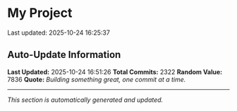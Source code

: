 # My Project


Last updated: 2025-10-24 16:25:37

























































































































































































































































































































































































































































































































































































































































































































































































































































































































































































































































































































































































































































































































































































































































































































































































































































































































































































































































































































































































































































































































































































































































































































































































































































































































































































































































































































































































































## Auto-Update Information

**Last Updated:** 2025-10-24 16:51:26
**Total Commits:** 2322
**Random Value:** 7836
**Quote:** _Building something great, one commit at a time._

---
_This section is automatically generated and updated._